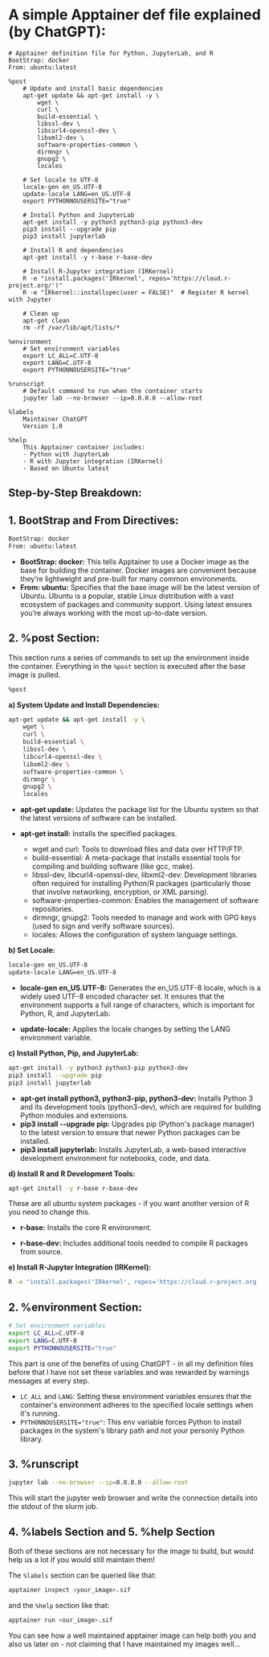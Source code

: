 # A simple Apptainer def file explained (by ChatGPT):

```text
# Apptainer definition file for Python, JupyterLab, and R
BootStrap: docker
From: ubuntu:latest

%post
    # Update and install basic dependencies
    apt-get update && apt-get install -y \
        wget \
        curl \
        build-essential \
        libssl-dev \
        libcurl4-openssl-dev \
        libxml2-dev \
        software-properties-common \
        dirmngr \
        gnupg2 \
        locales

    # Set locale to UTF-8
    locale-gen en_US.UTF-8
    update-locale LANG=en_US.UTF-8
    export PYTHONNOUSERSITE="true"

    # Install Python and JupyterLab
    apt-get install -y python3 python3-pip python3-dev
    pip3 install --upgrade pip
    pip3 install jupyterlab

    # Install R and dependencies
    apt-get install -y r-base r-base-dev

    # Install R-Jupyter integration (IRKernel)
    R -e "install.packages('IRkernel', repos='https://cloud.r-project.org/')"
    R -e "IRkernel::installspec(user = FALSE)"  # Register R kernel with Jupyter

    # Clean up
    apt-get clean
    rm -rf /var/lib/apt/lists/*

%environment
    # Set environment variables
    export LC_ALL=C.UTF-8
    export LANG=C.UTF-8
    export PYTHONNOUSERSITE="true"

%runscript
    # Default command to run when the container starts
    jupyter lab --no-browser --ip=0.0.0.0 --allow-root

%labels
    Maintainer ChatGPT
    Version 1.0

%help
    This Apptainer container includes:
    - Python with JupyterLab
    - R with Jupyter integration (IRKernel)
    - Based on Ubuntu latest

```

## Step-by-Step Breakdown:

## 1. BootStrap and From Directives:

```bash
BootStrap: docker
From: ubuntu:latest
```

- **BootStrap: docker:** This tells Apptainer to use a Docker image as the base for building the container. Docker images are convenient because they’re lightweight and pre-built for many common environments.
- **From: ubuntu:** Specifies that the base image will be the latest version of Ubuntu. Ubuntu is a popular, stable Linux distribution with a vast ecosystem of packages and community support. Using latest ensures you’re always working with the most up-to-date version.

## 2. %post Section:

This section runs a series of commands to set up the environment inside the container. Everything in the ``%post`` section is executed after the base image is pulled.

```bash
%post
```

**a) System Update and Install Dependencies:**

```bash
apt-get update && apt-get install -y \
    wget \
    curl \
    build-essential \
    libssl-dev \
    libcurl4-openssl-dev \
    libxml2-dev \
    software-properties-common \
    dirmngr \
    gnupg2 \
    locales
```

- **apt-get update:** Updates the package list for the Ubuntu system so that the latest versions of software can be installed.

- **apt-get install:** Installs the specified packages.

    - wget and curl: Tools to download files and data over HTTP/FTP.
    - build-essential: A meta-package that installs essential tools for compiling and building software (like gcc, make).
    - libssl-dev, libcurl4-openssl-dev, libxml2-dev: Development libraries often required for installing Python/R packages (particularly those that involve networking, encryption, or XML parsing).
    - software-properties-common: Enables the management of software repositories.
    - dirmngr, gnupg2: Tools needed to manage and work with GPG keys (used to sign and verify software sources).
    - locales: Allows the configuration of system language settings.

**b) Set Locale:**

```bash
locale-gen en_US.UTF-8
update-locale LANG=en_US.UTF-8
```
- **locale-gen en_US.UTF-8:** Generates the en_US.UTF-8 locale, which is a widely used UTF-8 encoded character set. It ensures that the environment supports a full range of characters, which is important for Python, R, and JupyterLab.

- **update-locale:** Applies the locale changes by setting the LANG environment variable.



**c) Install Python, Pip, and JupyterLab:**

```bash
apt-get install -y python3 python3-pip python3-dev
pip3 install --upgrade pip
pip3 install jupyterlab
```

- **apt-get install python3, python3-pip, python3-dev:** Installs Python 3 and its development tools (python3-dev), which are required for building Python modules and extensions.
- **pip3 install --upgrade pip:** Upgrades pip (Python's package manager) to the latest version to ensure that newer Python packages can be installed.
- **pip3 install jupyterlab:** Installs JupyterLab, a web-based interactive development environment for notebooks, code, and data.

**d) Install R and R Development Tools:**

```bash
apt-get install -y r-base r-base-dev
```

These are all ubuntu system packages - if you want another version of R you need to change this.

- **r-base:** Installs the core R environment.

- **r-base-dev:** Includes additional tools needed to compile R packages from source.


**e) Install R-Jupyter Integration (IRKernel):**

```bash
R -e "install.packages('IRkernel', repos='https://cloud.r-project.org
```

## 2. %environment Section:

```bash
# Set environment variables
export LC_ALL=C.UTF-8
export LANG=C.UTF-8
export PYTHONNOUSERSITE="true"
```

This part is one of the benefits of using ChatGPT - in all my definition files before that I have not set these variables and was rewarded by warnings messages at every step.

- ``LC_ALL`` and ``LANG``: Setting these environment variables ensures that the container's environment adheres to the specified locale settings when it's running.
- ``PYTHONNOUSERSITE="true"``: This env variable forces Python to install packages in the system's library path and not your personly Python library.



## 3. %runscript

```bash
jupyter lab --no-browser --ip=0.0.0.0 --allow-root
```

This will start the jupyter web browser and write the connection details into the stdout of the slurm job.


## 4. %labels Section and 5. %help Section

Both of these sections are not necessary for the image to build, but would help us a lot if you would still maintain them!

The ``%labels`` section can be queried like that:

```bash
apptainer inspect <your_image>.sif
```

and the ``%help`` section like that:

```bash
apptainer run <our_image>.sif
```

You can see how a well maintained apptainer image can help both you and also us later on - not claiming that I have maintained my images well...

